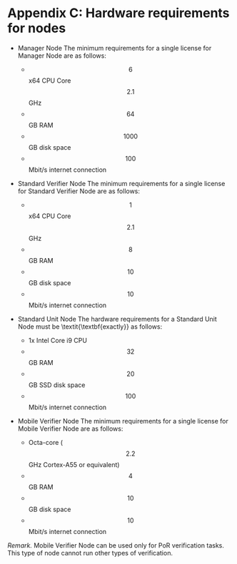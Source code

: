 # Appendix C: Hardware requirements for nodes

* Manager Node
The minimum requirements for a single license for Manager Node are as follows:
  * $$6$$ x64 CPU Core $$2.1$$ GHz
  * $$64$$ GB RAM
  * $$1000$$ GB disk space
  * $$100$$ Mbit/s internet connection

* Standard Verifier Node
The minimum requirements for a single license for Standard Verifier Node are as follows:
   * $$1$$ x64 CPU Core $$2.1$$ GHz
   * $$8$$ GB RAM
   * $$10$$ GB disk space
   * $$10$$ Mbit/s internet connection

 * Standard Unit Node
The hardware requirements for a Standard Unit Node must be \textit{\textbf{exactly}} as follows:
   * 1x Intel Core i9 CPU
   * $$32$$ GB RAM
   * $$20$$ GB SSD disk space
   * $$100$$ Mbit/s internet connection


 * Mobile Verifier Node
The minimum requirements for a single license for Mobile Verifier Node are as follows:
    * Octa-core ($$2.2$$ GHz Cortex-A55 or equivalent) 
    * $$4$$ GB RAM
    * $$10$$ GB disk space
    * $$10$$ Mbit/s internet connection

_Remark._ Mobile Verifier Node can be used only for PoR verification tasks. This type of node cannot run other types of verification.
